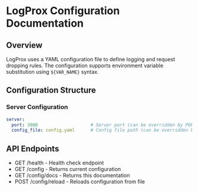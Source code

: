 # LogProx Configuration Documentation

## Overview
LogProx uses a YAML configuration file to define logging and request dropping rules. The configuration supports environment variable substitution using `${VAR_NAME}` syntax.

## Configuration Structure

### Server Configuration
```yaml
server:
  port: 3000                    # Server port (can be overridden by PORT env var)
  config_file: config.yaml      # Config file path (can be overridden by CONFIG_FILE env var)
```

## API Endpoints
- GET /health - Health check endpoint
- GET /config - Returns current configuration
- GET /config/docs - Returns this documentation
- POST /config/reload - Reloads configuration from file